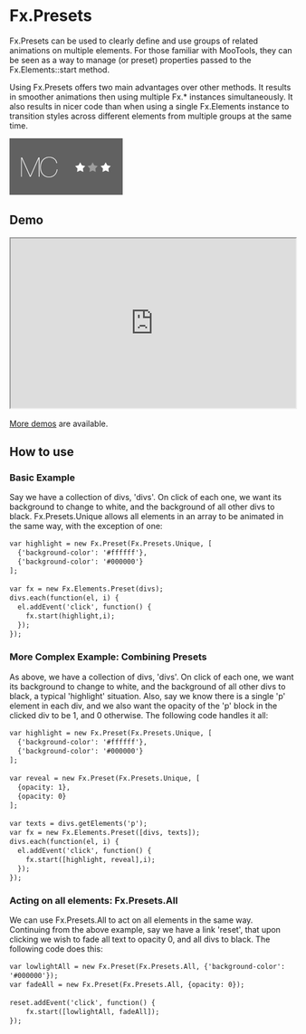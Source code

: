 Fx.Presets
==========

Fx.Presets can be used to clearly define and use groups of related animations on multiple elements. For those familiar with MooTools, they can be seen as a way to manage (or preset) properties passed to the Fx.Elements::start method.

Using Fx.Presets offers two main advantages over other methods. It results in smoother animations then using multiple Fx.* instances simultaneously. It also results in nicer code than when using a single Fx.Elements instance to transition styles across different elements from multiple groups at the same time.

![Screenshot](http://github.com/michalc/Fx.Presets/raw/master/Images/Fx.Presets.png)


Demo
----

<iframe style="width: 100%; height: 300px" src="http://jsfiddle.net/9t5Vz/embedded/"></iframe>

[More demos](http://yetagain.net/plugins/fxpresets/demos/) are available.


How to use
----------

### Basic Example

Say we have a collection of divs, 'divs'. On click of each one, we want its background to change to white, and the background of all other divs to black. Fx.Presets.Unique allows all elements in an array to be animated in the same way, with the exception of one:

	var highlight = new Fx.Preset(Fx.Presets.Unique, [
	  {'background-color': '#ffffff'},
	  {'background-color': '#000000'}
	];
	 
	var fx = new Fx.Elements.Preset(divs);
	divs.each(function(el, i) {
	  el.addEvent('click', function() {
	    fx.start(highlight,i);
	  });
	});


### More Complex Example: Combining Presets

As above, we have a collection of divs, 'divs'. On click of each one, we want its background to change to white, and the background of all other divs to black, a typical 'highlight' situation. Also, say we know there is a single 'p' element in each div, and we also want the opacity of the 'p' block in the clicked div to be 1, and 0 otherwise. The following code handles it all:

	var highlight = new Fx.Preset(Fx.Presets.Unique, [
	  {'background-color': '#ffffff'},
	  {'background-color': '#000000'}
	];
	 
	var reveal = new Fx.Preset(Fx.Presets.Unique, [
	  {opacity: 1},
	  {opacity: 0}
	];
 
	var texts = divs.getElements('p');
	var fx = new Fx.Elements.Preset([divs, texts]);
	divs.each(function(el, i) {
	  el.addEvent('click', function() {
	    fx.start([highlight, reveal],i);
	  });
	});
	

### Acting on all elements: Fx.Presets.All

We can use Fx.Presets.All to act on all elements in the same way. Continuing from the above example, say we have a link 'reset', that upon clicking we wish to fade all text to opacity 0, and all divs to black. The following code does this:

	var lowlightAll = new Fx.Preset(Fx.Presets.All, {'background-color': '#000000'});
	var fadeAll = new Fx.Preset(Fx.Presets.All, {opacity: 0});
	 
	reset.addEvent('click', function() {
	    fx.start([lowlightAll, fadeAll]);
	});
